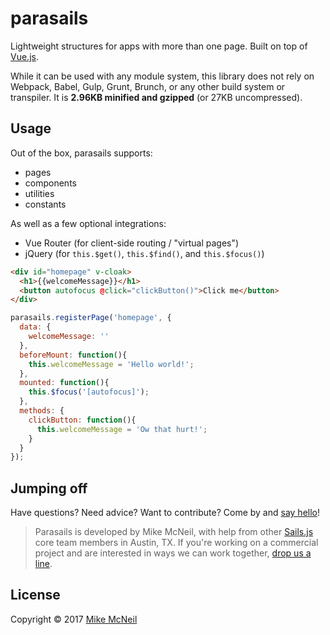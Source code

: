 # parasails

Lightweight structures for apps with more than one page.  Built on top of [Vue.js](https://vuejs.org).

While it can be used with any module system, this library does not rely on Webpack, Babel, Gulp, Grunt, Brunch, or any other build system or transpiler.  It is **2.96KB minified and gzipped** (or 27KB uncompressed).


## Usage

Out of the box, parasails supports:
 - pages
 - components
 - utilities
 - constants

As well as a few optional integrations:
 - Vue Router (for client-side routing / "virtual pages")
 - jQuery (for `this.$get()`, `this.$find()`, and `this.$focus()`)


```html
<div id="homepage" v-cloak>
  <h1>{{welcomeMessage}}</h1>
  <button autofocus @click="clickButton()">Click me</button>
</div>
```

```js
parasails.registerPage('homepage', {
  data: {
    welcomeMessage: ''
  },
  beforeMount: function(){
    this.welcomeMessage = 'Hello world!';
  },
  mounted: function(){
    this.$focus('[autofocus]');
  },
  methods: {
    clickButton: function(){
      this.welcomeMessage = 'Ow that hurt!';
    }
  }
});
```


## Jumping off

Have questions?  Need advice?  Want to contribute?  Come by and [say hello](https://sailsjs.com/support)!

> Parasails is developed by Mike McNeil, with help from other [Sails.js](https://sailsjs.com) core team members in Austin, TX.  If you're working on a commercial project and are interested in ways we can work together, [drop us a line](https://sailsjs.com/studio).


<!--
## More examples

#### Pages

Register a page:

```html
<div id="login" v-cloak>
  <div class="container">
    <h1 class="text-center">Sign in</h1>
    <div class="login-form-container">
      <hr/>
      <ajax-form action="login" :syncing.sync="syncing" :cloud-error.sync="cloudError" @after-submitting="afterSubmittingForm()" :handle-parsing="handleParsingForm">
        <div class="form-group">
          <input type="email" class="form-control" autofocus placeholder="Email Address" :class="[formErrors.emailAddress ? 'is-invalid' : '']" v-model.trim="formData.emailAddress">
          <div class="invalid-feedback" v-if="formErrors.emailAddress">Please provide a valid email address.</div>
        </div>
        <div class="form-group">
          <input type="password" class="form-control" placeholder="Password" :class="[formErrors.password ? 'is-invalid' : '']" v-model.trim="formData.password">
          <div class="invalid-feedback" v-if="formErrors.password">Please enter your password.</div>
        </div>
        <p class="text-danger" v-if="cloudError==='notFound'"><small>The credentials you entered are not associated with an account in our system. Please check your email and/or password and try again.</small></p>
        <p class="text-danger" v-else-if="cloudError"><small>An error occured while processing your request. Please check your information and try again, or <a href="/contact">contact support</a> if the error persists.</small></p>
        <div class="form-group">
          <ajax-button :syncing="syncing" class="btn-dark btn-lg btn-block">Sign in</ajax-button>
        </div>
      </ajax-form>
      <p class="text-center"><a href="/password/forgot">Forgot your password?</a></p>
    </div>
  </div>
</div>
<%- /* Expose locals as `window.SAILS_LOCALS` :: */ exposeLocalsToBrowser() %>
```


```js
parasails.registerPage('login', {

  //  ╔═╗╔╦╗╔═╗╔╦╗╔═╗
  //  ╚═╗ ║ ╠═╣ ║ ║╣
  //  ╚═╝ ╩ ╩ ╩ ╩ ╚═╝
  data: {

    // Main syncing/loading state for this page.
    syncing: false,

    // Form data
    formData: { /* … */ },

    // For tracking client-side validation errors in our form.
    // > Has property set to `true` for each invalid property in `formData`.
    formErrors: { /* … */ },

    // Server error state for the form
    cloudError: '',

  },


  //  ╦  ╦╔═╗╔═╗╔═╗╦ ╦╔═╗╦  ╔═╗
  //  ║  ║╠╣ ║╣ ║  ╚╦╝║  ║  ║╣
  //  ╩═╝╩╚  ╚═╝╚═╝ ╩ ╚═╝╩═╝╚═╝
  beforeMount: function(){
    _.extend(this, window.SAILS_LOCALS);
  },
  mounted: function() {

    this.$focus('[autofocus]');

  },


  //  ╔╦╗╔═╗╔╦╗╦ ╦╔═╗╔╦╗╔═╗
  //  ║║║║╣  ║ ╠═╣║ ║ ║║╚═╗
  //  ╩ ╩╚═╝ ╩ ╩ ╩╚═╝═╩╝╚═╝
  methods: {
    // …
  }
});
```


#### Components

Register a component:

```js
parasails.registerComponent('ajaxButton', {

  //  ╦╔╗╔╔╦╗╔═╗╦═╗╔═╗╔═╗╔═╗╔═╗
  //  ║║║║ ║ ║╣ ╠╦╝╠╣ ╠═╣║  ║╣
  //  ╩╝╚╝ ╩ ╚═╝╩╚═╚  ╩ ╩╚═╝╚═╝
  props: ['syncing'],

  //  ╔╦╗╔═╗╦═╗╦╔═╦ ╦╔═╗
  //  ║║║╠═╣╠╦╝╠╩╗║ ║╠═╝
  //  ╩ ╩╩ ╩╩╚═╩ ╩╚═╝╩
  template: `
  <button type="submit" class="btn ajax-button" :class="[syncing ? 'syncing' : '']">
    <span class="button-text" v-if="!syncing"><slot name="default">Submit</slot></span>
    <span class="button-loader clearfix" v-if="syncing">
      <slot name="syncing-state">
        <div class="loading-dot dot1"></div>
        <div class="loading-dot dot2"></div>
        <div class="loading-dot dot3"></div>
        <div class="loading-dot dot4"></div>
      </slot>
    </span>
  </button>
  `,

  //  ╔═╗╔╦╗╔═╗╔╦╗╔═╗
  //  ╚═╗ ║ ╠═╣ ║ ║╣
  //  ╚═╝ ╩ ╩ ╩ ╩ ╚═╝
  data: function (){
    return {
    };
  },

  //  ╦  ╦╔═╗╔═╗╔═╗╦ ╦╔═╗╦  ╔═╗
  //  ║  ║╠╣ ║╣ ║  ╚╦╝║  ║  ║╣
  //  ╩═╝╩╚  ╚═╝╚═╝ ╩ ╚═╝╩═╝╚═╝
  beforeMount: function() {

  },

  mounted: function (){

    // Log a warning if we're not inside of an <ajax-form>
    var $closestAncestralForm = this.$get().closest('form');
    if($closestAncestralForm.length === 0) {
      console.warn('Hmm... this <ajax-button> doesn\'t seem to be part of an <ajax-form>...');
    }

  },

  beforeDestroy: function() {

  },

  //  ╔╦╗╔═╗╔╦╗╦ ╦╔═╗╔╦╗╔═╗
  //  ║║║║╣  ║ ╠═╣║ ║ ║║╚═╗
  //  ╩ ╩╚═╝ ╩ ╩ ╩╚═╝═╩╝╚═╝
  methods: {

  }

});
```



#### Constants and utilities

Register a constant:

```js
// assets/js/constants/HELLO_MESSAGE_PREFIX.js
parasails.registerConstant('HELLO_MESSAGE_PREFIX', 'Oh hi, ');
```

Or an arbitrary utility function:

```js
parasails.registerUtility('getHelloMessage', function(firstName) {
  return `Oh hi, ${firstName}!`;
});
```

Then use them wherever you like:

```js
var getHelloMessage = parasails.require('getHelloMessage');

// …

console.log(getHelloMessage('Joaquin'));
```

-->

## License

Copyright &copy; 2017 [Mike McNeil](https://github.com/mikermcneil)
